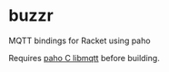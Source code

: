 buzzr
===

MQTT bindings for Racket using paho

Requires [paho C libmqtt](https://www.eclipse.org/paho/clients/c/) before building.
